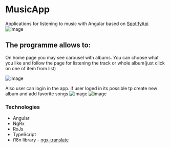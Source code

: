 # MusicApp

Applications for listening to music with Angular based on [SpotifyApi](https://developer.spotify.com/documentation/web-api/)
<br />
![image](https://user-images.githubusercontent.com/29175500/164913346-e1daffb5-42b2-41ae-b9de-9bba415d8fc5.png)

## The programme allows to:

On home page you may see carousel with  albums. You can choose what you like and follow the page for listening the track or whole album(just click on one of item from list)

![image](https://user-images.githubusercontent.com/29175500/164914021-4eae06fd-e727-49f7-8a44-0727e929137a.png)

Also user can login in the app. if user loged in its possible tp create new album and add favorite songs 
![image](https://user-images.githubusercontent.com/29175500/164914191-06884ca7-4b67-444b-818c-c69a0287cb3f.png)
![image](https://user-images.githubusercontent.com/29175500/164914164-2edc1437-3392-44ee-bd3d-919e80e06132.png)



### Technologies
+ Angular
+ NgRx
+ RxJs
+ TypeScript
+ i18n library - [ngx-translate](https://www.npmjs.com/package/@ngx-translate/core)
